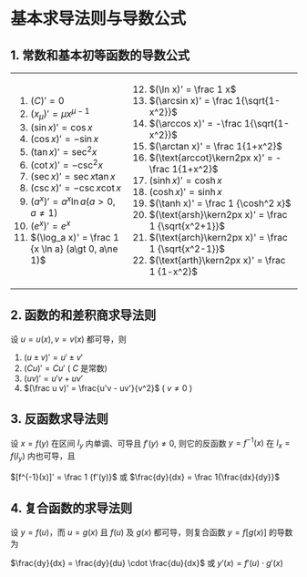 # 基本求导法则与导数公式

## 1. 常数和基本初等函数的导数公式

<table>
<tr>
<td>

1. $(C)'=0$
2. $(x_\mu)'=\mu x^{\mu-1}$
3. $(\sin x)' = \cos x$
4. $(\cos x)' = -\sin x$
5. $(\tan x)' = \sec^2 x$
6. $(\cot x)' = -\csc^2 x$
7. $(\sec x)' = \sec x \tan x$
8. $(\csc x)' = -\csc x \cot x$
9. $(a^x)' = a^x \ln a(a\gt 0, a\ne 1)$
10. $(e^x)' = e^x$
11. $(\log_a x)' = \frac 1 {x \ln a} (a\gt 0, a\ne 1)$
</td>
<td>

12. $(\ln x)' = \frac 1 x$
13. $(\arcsin x)' = \frac 1{\sqrt{1-x^2}}$
14. $(\arccos x)' = -\frac 1{\sqrt{1-x^2}}$
15. $(\arctan x)' = \frac 1{1+x^2}$
16. $(\text{arccot}\kern2px x)' = -\frac 1{1+x^2}$
17. $(\sinh x)' = \cosh x$
18. $(\cosh x)' = \sinh x$
19. $(\tanh x)' = \frac 1 {\cosh^2 x}$
20. $(\text{arsh}\kern2px x)' = \frac 1 {\sqrt{x^2+1}}$
21. $(\text{arch}\kern2px x)' = \frac 1 {\sqrt{x^2-1}}$
22. $(\text{arth}\kern2px x)' = \frac 1 {1-x^2}$

</td>
</tr>
</table>

## 2. 函数的和差积商求导法则

设 $u=u(x), v=v(x)$ 都可导，则

1. $(u\pm v)' = u' \pm v'$
2. $(Cu)' = Cu'$ ( $C$ 是常数)
3. $(uv)' = u'v + uv'$
4. $(\frac u v)' = \frac{u'v - uv'}{v^2}$ ( $v \ne 0$ )

## 3. 反函数求导法则

设 $x=f(y)$ 在区间 $I_y$ 内单调、可导且 $f'(y) \ne 0$, 则它的反函数 $y=f^{-1}(x)$ 在 $I_x = f(I_y)$ 内也可导，且

$[f^{-1}(x)]' = \frac 1 {f'(y)}$ 或 $\frac{dy}{dx} = \frac 1{\frac{dx}{dy}}$

## 4. 复合函数的求导法则

设 $y=f(u)$，而 $u=g(x)$ 且 $f(u)$ 及 $g(x)$ 都可导，则复合函数 $y=f[g(x)]$ 的导数为

$\frac{dy}{dx} = \frac{dy}{du} \cdot \frac{du}{dx}$ 或 $y'(x) = f'(u) \cdot g'(x)$